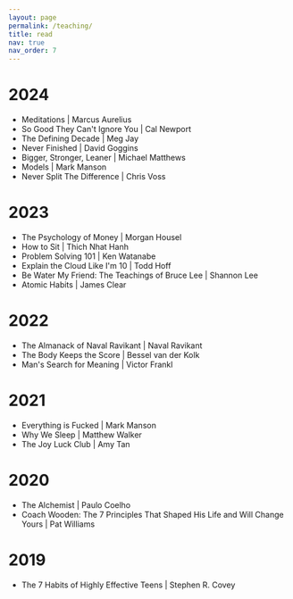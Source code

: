 ```yaml
---
layout: page
permalink: /teaching/
title: read
nav: true
nav_order: 7
---
```


# 2024
- Meditations \| Marcus Aurelius
- So Good They Can't Ignore You \| Cal Newport
- The Defining Decade \| Meg Jay
- Never Finished \| David Goggins
- Bigger, Stronger, Leaner \| Michael Matthews
- Models \| Mark Manson
- Never Split The Difference \| Chris Voss

# 2023
- The Psychology of Money \| Morgan Housel
- How to Sit \| Thich Nhat Hanh
- Problem Solving 101 \| Ken Watanabe
- Explain the Cloud Like I'm 10 \| Todd Hoff
- Be Water My Friend: The Teachings of Bruce Lee \| Shannon Lee
- Atomic Habits \| James Clear

# 2022
- The Almanack of Naval Ravikant \| Naval Ravikant
- The Body Keeps the Score \| Bessel van der Kolk
- Man's Search for Meaning \| Victor Frankl 

# 2021
- Everything is Fucked \| Mark Manson
- Why We Sleep \| Matthew Walker
- The Joy Luck Club \| Amy Tan

# 2020
- The Alchemist \| Paulo Coelho
- Coach Wooden: The 7 Principles That Shaped His Life and Will Change Yours \| Pat Williams

# 2019
- The 7 Habits of Highly Effective Teens \| Stephen R. Covey